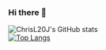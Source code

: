 ### Hi there 👋

![ChrisL20J's GitHub stats](https://github-readme-stats-git-masterrstaa-rickstaa.vercel.app/api?username=ChrisL20J&count_private=true)  
[![Top Langs](https://github-readme-stats-git-masterrstaa-rickstaa.vercel.app/api/top-langs/?username=ChrisL20J&size_weight=0.5&count_weight=0.5&layout=compact&count_private=true)](https://github.com/anuraghazra/github-readme-stats)  
